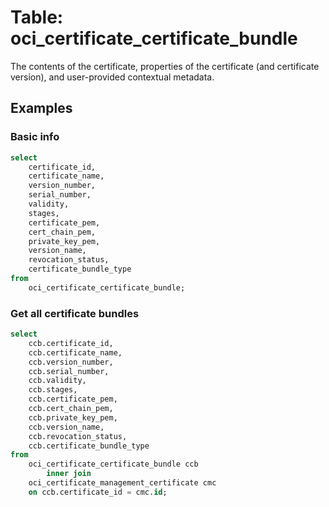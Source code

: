# Table: oci_certificate_certificate_bundle

The contents of the certificate, properties of the certificate (and certificate version), and user-provided contextual metadata.

## Examples

### Basic info

```sql
select
    certificate_id,
    certificate_name,
    version_number,
    serial_number,
    validity,
    stages,
    certificate_pem,
    cert_chain_pem,
    private_key_pem,
    version_name,
    revocation_status,
    certificate_bundle_type
from
    oci_certificate_certificate_bundle;
```

### Get all certificate bundles
```sql
select
    ccb.certificate_id,
    ccb.certificate_name,
    ccb.version_number,
    ccb.serial_number,
    ccb.validity,
    ccb.stages,
    ccb.certificate_pem,
    ccb.cert_chain_pem,
    ccb.private_key_pem,
    ccb.version_name,
    ccb.revocation_status,
    ccb.certificate_bundle_type
from
    oci_certificate_certificate_bundle ccb
        inner join
    oci_certificate_management_certificate cmc
    on ccb.certificate_id = cmc.id;
```